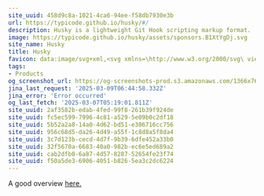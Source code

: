 ```yaml
---
site_uuid: 458d9c8a-1021-4ca6-94ee-f58db7930e3b
url: https://typicode.github.io/husky/#/
description: Husky is a lightweight Git Hook scripting markup format.
image: https://typicode.github.io/husky/assets/sponsors.B1XtYgDj.svg
site_name: Husky
title: Husky
favicon: data:image/svg+xml,<svg xmlns=\http://www.w3.org/2000/svg\ viewBox=\0 0 100 100\><text y=\.9em\ font-size=\85\>\U0001F436</text></svg>
tags:
- Products
og_screenshot_url: https://og-screenshots-prod.s3.amazonaws.com/1366x768/80/false/1edeb1e7477056407f9dc5d308ba40d49adf6cf51a2ac367dff119ea3a342563.jpeg
jina_last_request: '2025-03-09T06:44:58.332Z'
jina_error: 'Error occurred'
og_last_fetch: '2025-03-07T05:19:01.811Z'
site_uuid: 2af3582b-edab-4fed-99f8-261b39f924de
site_uuid: fc5ec599-7996-4c81-a529-5e09b0c2df18
site_uuid: 5b52a2a8-14a0-4d62-bd51-e306716cc756
site_uuid: 956c68d5-da26-4d49-a55f-1c8d8a5f8da4
site_uuid: 3c7d123b-cecd-4d7f-9b39-6dfe452a33b0
site_uuid: 32f5670a-6683-40a0-982b-ec6e5ed689a2
site_uuid: cab2dfb0-6a87-4d57-8287-52654fe23f74
site_uuid: f50a5de3-6906-4051-b826-5ea3c2dc6224
---
```



A good overview [here.](https://syntackle.com/blog/creating-git-hooks-using-husky-y6LKpN/#:~:text=You%20will%20see%20a%20.,git%20hooks%20will%20be%20executed.)
